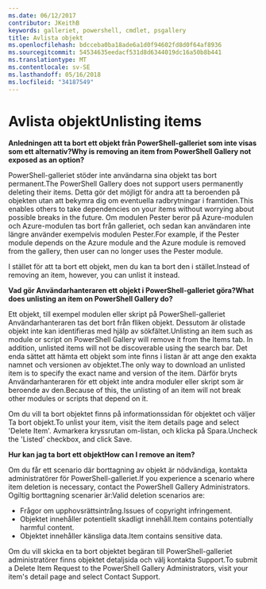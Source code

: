 ```yaml
---
ms.date: 06/12/2017
contributor: JKeithB
keywords: galleriet, powershell, cmdlet, psgallery
title: Avlista objekt
ms.openlocfilehash: bdcceba0ba18ade6a1d0f94602fd8d0f64af8936
ms.sourcegitcommit: 54534635eedacf531d8d6344019dc16a50b8b441
ms.translationtype: MT
ms.contentlocale: sv-SE
ms.lasthandoff: 05/16/2018
ms.locfileid: "34187549"
---
```

# <a name="unlisting-items"></a><span data-ttu-id="9c1f1-103">Avlista objekt</span><span class="sxs-lookup"><span data-stu-id="9c1f1-103">Unlisting items</span></span>

<span data-ttu-id="9c1f1-104">**Anledningen att ta bort ett objekt från PowerShell-galleriet som inte visas som ett alternativ?**</span><span class="sxs-lookup"><span data-stu-id="9c1f1-104">**Why is removing an item from PowerShell Gallery not exposed as an option?**</span></span>

<span data-ttu-id="9c1f1-105">PowerShell-galleriet stöder inte användarna sina objekt tas bort permanent.</span><span class="sxs-lookup"><span data-stu-id="9c1f1-105">The PowerShell Gallery does not support users permanently deleting their items.</span></span>
<span data-ttu-id="9c1f1-106">Detta gör det möjligt för andra att ta beroenden på objekten utan att bekymra dig om eventuella radbrytningar i framtiden.</span><span class="sxs-lookup"><span data-stu-id="9c1f1-106">This enables others to take dependencies on your items without worrying about possible breaks in the future.</span></span>
<span data-ttu-id="9c1f1-107">Om modulen Pester beror på Azure-modulen och Azure-modulen tas bort från galleriet, och sedan kan användaren inte längre använder exempelvis modulen Pester.</span><span class="sxs-lookup"><span data-stu-id="9c1f1-107">For example, if the Pester module depends on the Azure module and the Azure module is removed from the gallery, then user can no longer uses the Pester module.</span></span>

<span data-ttu-id="9c1f1-108">I stället för att ta bort ett objekt, men du kan ta bort den i stället.</span><span class="sxs-lookup"><span data-stu-id="9c1f1-108">Instead of removing an item, however, you can unlist it instead.</span></span>

<span data-ttu-id="9c1f1-109">**Vad gör Användarhanteraren ett objekt i PowerShell-galleriet göra?**</span><span class="sxs-lookup"><span data-stu-id="9c1f1-109">**What does unlisting an item on PowerShell Gallery do?**</span></span>

<span data-ttu-id="9c1f1-110">Ett objekt, till exempel modulen eller skript på PowerShell-galleriet Användarhanteraren tas det bort från fliken objekt. Dessutom är olistade objekt inte kan identifieras med hjälp av sökfältet.</span><span class="sxs-lookup"><span data-stu-id="9c1f1-110">Unlisting an item such as module or script on PowerShell Gallery will remove it from the Items tab. In addition, unlisted items will not be discoverable using the search bar.</span></span>
<span data-ttu-id="9c1f1-111">Det enda sättet att hämta ett objekt som inte finns i listan är att ange den exakta namnet och versionen av objektet.</span><span class="sxs-lookup"><span data-stu-id="9c1f1-111">The only way to download an unlisted item is to specify the exact name and version of the item.</span></span>
<span data-ttu-id="9c1f1-112">Därför bryts Användarhanteraren för ett objekt inte andra moduler eller skript som är beroende av den.</span><span class="sxs-lookup"><span data-stu-id="9c1f1-112">Because of this, the unlisting of an item will not break other modules or scripts that depend on it.</span></span>

<span data-ttu-id="9c1f1-113">Om du vill ta bort objektet finns på informationssidan för objektet och väljer Ta bort objekt.</span><span class="sxs-lookup"><span data-stu-id="9c1f1-113">To unlist your item, visit the item details page and select 'Delete Item'.</span></span> <span data-ttu-id="9c1f1-114">Avmarkera kryssrutan om-listan, och klicka på Spara.</span><span class="sxs-lookup"><span data-stu-id="9c1f1-114">Uncheck the 'Listed' checkbox, and click Save.</span></span>

<span data-ttu-id="9c1f1-115">**Hur kan jag ta bort ett objekt**</span><span class="sxs-lookup"><span data-stu-id="9c1f1-115">**How can I remove an item?**</span></span>

<span data-ttu-id="9c1f1-116">Om du får ett scenario där borttagning av objekt är nödvändiga, kontakta administratörer för PowerShell-galleriet.</span><span class="sxs-lookup"><span data-stu-id="9c1f1-116">If you experience a scenario where item deletion is necessary, contact the PowerShell Gallery Administrators.</span></span>
<span data-ttu-id="9c1f1-117">Ogiltig borttagning scenarier är:</span><span class="sxs-lookup"><span data-stu-id="9c1f1-117">Valid deletion scenarios are:</span></span>
- <span data-ttu-id="9c1f1-118">Frågor om upphovsrättsintrång.</span><span class="sxs-lookup"><span data-stu-id="9c1f1-118">Issues of copyright infringement.</span></span>
- <span data-ttu-id="9c1f1-119">Objektet innehåller potentiellt skadligt innehåll.</span><span class="sxs-lookup"><span data-stu-id="9c1f1-119">Item contains potentially harmful content.</span></span>
- <span data-ttu-id="9c1f1-120">Objektet innehåller känsliga data.</span><span class="sxs-lookup"><span data-stu-id="9c1f1-120">Item contains sensitive data.</span></span>

<span data-ttu-id="9c1f1-121">Om du vill skicka en ta bort objektet begäran till PowerShell-galleriet administratörer finns objektet detaljsida och välj kontakta Support.</span><span class="sxs-lookup"><span data-stu-id="9c1f1-121">To submit a Delete Item Request to the PowerShell Gallery Administrators, visit your item's detail page and select Contact Support.</span></span>